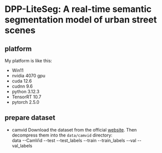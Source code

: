 # DPP-LiteSeg: A real-time semantic segmentation model of urban street scenes

## platform
My platform is like this:

* Win11
* nvidia 4070 gpu
* cuda 12.6
* cudnn 9.6
* python 3.12.3
* TensorRT 10.7
* pytorch 2.5.0


## prepare dataset
* camvid
Download the dataset from the official [website](http://mi.eng.cam.ac.uk/research/projects/VideoRec/CamVid/). Then decompress them into the `data/camvid` directory:  
data
   --CamVid
      --test
      --test_labels
      --train
      --train_labels
      --val
      --val_labels  
